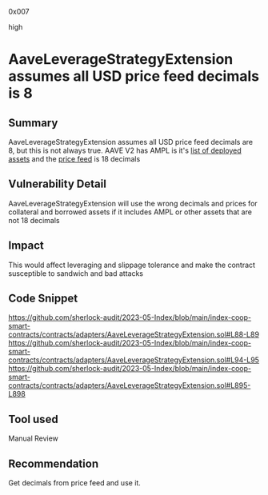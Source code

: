 0x007

high

# AaveLeverageStrategyExtension assumes all USD price feed decimals is 8

## Summary
AaveLeverageStrategyExtension assumes all USD price feed decimals are 8, but this is not always true. AAVE V2 has AMPL is it's [list of deployed assets](https://docs.aave.com/developers/v/2.0/deployed-contracts/deployed-contracts) and the [price feed](https://etherscan.io/address/0x492575FDD11a0fCf2C6C719867890a7648d526eB#readContract) is 18 decimals

## Vulnerability Detail
AaveLeverageStrategyExtension will use the wrong decimals and prices for collateral and borrowed assets if it includes AMPL or other assets that are not 18 decimals

## Impact
This would affect leveraging and slippage tolerance and make the contract susceptible to sandwich and bad attacks

## Code Snippet
https://github.com/sherlock-audit/2023-05-Index/blob/main/index-coop-smart-contracts/contracts/adapters/AaveLeverageStrategyExtension.sol#L88-L89
https://github.com/sherlock-audit/2023-05-Index/blob/main/index-coop-smart-contracts/contracts/adapters/AaveLeverageStrategyExtension.sol#L94-L95
https://github.com/sherlock-audit/2023-05-Index/blob/main/index-coop-smart-contracts/contracts/adapters/AaveLeverageStrategyExtension.sol#L895-L898

## Tool used

Manual Review

## Recommendation
Get decimals from price feed and use it.
